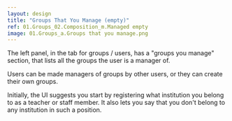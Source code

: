 ```yaml
---
layout: design
title: "Groups That You Manage (empty)"
ref: 01.Groups_02.Composition_m.Managed empty
image: 01.Groups_a.Groups that you manage.png
---
```


The left panel, in the tab for groups / users, has a "groups you manage" section, that lists all the groups the user is a manager of.

Users can be made managers of groups by other users, or they can create their own groups.

Initially, the UI suggests you start by registering what institution you belong to as a teacher or staff member. It also lets you say that you don't belong to any institution in such a position.
